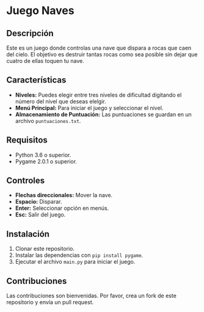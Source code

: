 # Juego Naves

## Descripción
Este es un juego donde controlas una nave que dispara a rocas que caen del cielo. El objetivo es destruir tantas rocas como sea posible sin dejar que cuatro de ellas toquen tu nave.

## Características
- **Niveles:** Puedes elegir entre tres niveles de dificultad digitando el número del nivel que deseas elelgir.
- **Menú Principal:** Para iniciar el juego y seleccionar el nivel.
- **Almacenamiento de Puntuación:** Las puntuaciones se guardan en un archivo `puntuaciones.txt`.

## Requisitos
- Python 3.6 o superior.
- Pygame 2.0.1 o superior.

## Controles
- **Flechas direccionales:** Mover la nave.
- **Espacio:** Disparar.
- **Enter:** Seleccionar opción en menús.
- **Esc:** Salir del juego.

## Instalación
1. Clonar este repositorio.
2. Instalar las dependencias con `pip install pygame`.
3. Ejecutar el archivo `main.py` para iniciar el juego.

## Contribuciones
Las contribuciones son bienvenidas. Por favor, crea un fork de este repositorio y envía un pull request.

